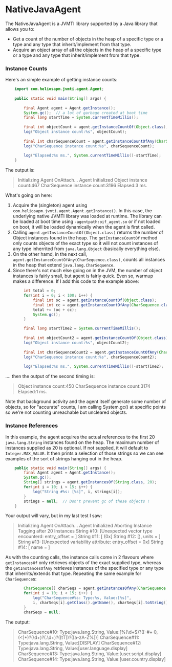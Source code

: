 # NativeJavaAgent
The NativeJavaAgent is a JVMTI library supported by a Java library that allows you to:
* Get a count of the number of objects in the heap of a specific type or a type and any type that inherit/implement from that type.
* Acquire an object array of all the objects in the heap of a specific type or a type and any type that inherit/implement from that type.

### Instance Counts

Here's an  simple example of getting instance counts:

```java
	import com.heliosapm.jvmti.agent.Agent;
    
    public static void main(String[] args) {
		
		final Agent agent = Agent.getInstance();
        System.gc();  // a lot of garbage created at boot time
		final long startTime = System.currentTimeMillis();
		
		final int objectCount = agent.getInstanceCountOf(Object.class);
		log("Object instance count:%s", objectCount);
		
		final int charSequenceCount = agent.getInstanceCountOfAny(CharSequence.class);
		log("CharSequence instance count:%s", charSequenceCount);
		
		log("Elapsed:%s ms.", System.currentTimeMillis()-startTime);
	}
```

The output is:

> Initializing Agent OnAttach...
> Agent Initialized
> Object instance count:467
> CharSequence instance count:3196
> Elapsed:3 ms.

What's going on here:
1. Acquire the (singleton) agent using `com.heliosapm.jvmti.agent.Agent.getInstance()`. In this case, the underlying native JVMTI library was loaded at runtime. The library can be loaded at boot time using `-agentpath:oif_agent.so` or if not loaded on boot, it will be loaded dynamically when the agent is first called.
2. Calling `agent.getInstanceCountOf(Object.class)` returns the number of Object instances found in the heap. The `getInstanceCountOf` method only counts objects of the exact type so it will not count instances of any type inherrited from `java.lang.Object` (basically everything else).
3. On the other hamd, in the next call, `agent.getInstanceCountOfAny(CharSequence.class)`, counts all instances in the heap that extend `java.lang.CharSequence`.
4. Since there's not much else going on in the JVM, the number of object instances is fairly small, but agent is fairly quick. Even so, warmup makes a difference. If I add this code to the example above:

```java
		int total = 0;
		for(int i = 0; i < 100; i++) {
			final int oc = agent.getInstanceCountOf(Object.class);
			final int cc = agent.getInstanceCountOfAny(CharSequence.class);
			total += (oc + cc);
			System.gc();
		}

		final long startTime2 = System.currentTimeMillis();
		
		final int objectCount2 = agent.getInstanceCountOf(Object.class);
		log("Object instance count:%s", objectCount2);
		
		final int charSequenceCount2 = agent.getInstanceCountOfAny(CharSequence.class);
		log("CharSequence instance count:%s", charSequenceCount2);
		
		log("Elapsed:%s ms.", System.currentTimeMillis()-startTime2);

```

.... then the output of the second timing is:

> Object instance count:450
> CharSequence instance count:3174
> Elapsed:1 ms.


Note that background activity and the agent itself generate some number of objects, so for "accurate" counts, I am calling System.gc() at specific points so we're not counting unreachable but uncleared objects.

### Instance References

In this example, the agent acquires the actual references to the first 20 `java.lang.String` instances found on the heap. The maximum number of instances supplied as 20 is optional. If not supplied, it will default to `Integer.MAX_VALUE`. It then prints a selection of those strings so we can see examples of the sort of strings hanging out in the heap.

```java
	public static void main(String[] args) {
		final Agent agent = Agent.getInstance();
		System.gc();
		String[] strings = agent.getInstancesOf(String.class, 20);
		for(int i = 10; i < 15; i++) {
			log("String #%s: [%s]", i, strings[i]);
		}
		strings = null;  // Don't prevent gc of these objects !
	}

```
Your output will vary, but in my last test I saw:

> Initializing Agent OnAttach...
> Agent Initialized
> Aborting Instance Tagging after 20 Instances
> String #10: [Unexpected vector type encounterd: entry_offset = ]
> String #11: [ (0x]
> String #12: [), units = ]
> String #13: [Unexpected variability attribute: entry_offset = 0x]
> String #14: [ name = ]

As with the counting calls, the instance calls come in 2 flavours where `getInstancesOf` only retrieves objects of the exact supplied type, whereas the `getInstancesOfAny` retrieves instances of the specified type or any type that inherrits/extends that type. Repeating the same example for `CharSequence`s:

```java
		CharSequence[] charSeqs = agent.getInstancesOfAny(CharSequence.class, 20);
		for(int i = 10; i < 15; i++) {
			log("CharSequence#%s: Type:%s, Value:[%s]", 
            i, charSeqs[i].getClass().getName(), charSeqs[i].toString());
		}
		charSeqs = null;
```

The output:

> CharSequence#10: Type:java.lang.String, Value:[%(\d+\$)?([-#+ 0,(\<]*)?(\d+)?(\.\d+)?([tT])?([a-zA-Z%])]
> CharSequence#11: Type:java.lang.String, Value:[DISPLAY]
> CharSequence#12: Type:java.lang.String, Value:[user.language.display]
> CharSequence#13: Type:java.lang.String, Value:[user.script.display]
> CharSequence#14: Type:java.lang.String, Value:[user.country.display]






